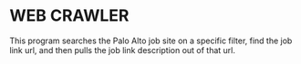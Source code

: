 # WEB CRAWLER

This program searches the Palo Alto job site on a specific filter, find the job link url, and then pulls the job link description out of that url.